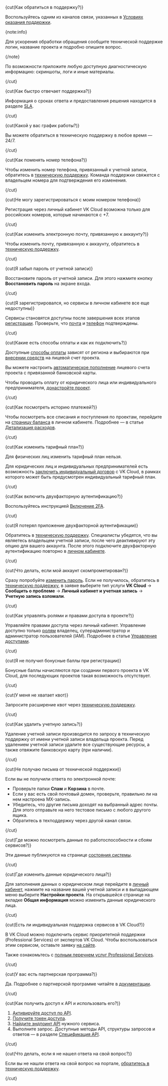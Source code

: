 
{cut(Как обратиться в поддержку?)}

Воспользуйтесь одним из каналов связи, указанных в [Условиях оказания поддержки](/ru/start/support/support-info).

{note:info}

Для ускорения обработки обращения сообщите технической поддержке логин, название проекта и подробно опишите вопрос.

{/note}

По возможности приложите любую доступную диагностическую информацию: скриншоты, логи и иные материалы.

{/cut}

{cut(Как быстро отвечает поддержка?)}

Информация о сроках ответа и предоставления решения находится в разделе [SLA](/ru/start/support/sla).

{/cut}

{cut(Какой у вас график работы?)}

Вы можете обратиться в техническую поддержку в любое время — 24/7.

{/cut}

{cut(Как поменять номер телефона?)}

Чтобы изменить номер телефона, привязанный к учетной записи, обратитесь в [техническую поддержку](/ru/contacts). Команда поддержки свяжется с владельцем номера для подтверждения его изменения.

{/cut}

{cut(Не могу зарегистрироваться с моим номером телефона)}

Регистрация через личный кабинет VK Cloud возможна только для российских номеров, которые начинаются с +7.

{/cut}

{cut(Как изменить электронную почту, привязанную к аккаунту?)}

Чтобы изменить почту, привязанную к аккаунту, обратитесь в [техническую поддержку](/ru/contacts).

{/cut}

{cut(Я забыл пароль от учетной записи)}

Восстановите пароль от учетной записи. Для этого нажмите кнопку **Восстановить пароль** на экране входа.

{/cut}

{cut(Я зарегистрировался, но сервисы в личном кабинете все еще недоступны)}

Сервисы становятся доступны после завершения всех этапов [регистрации](/ru/intro/onboarding/account/create-account). Проверьте, что [почта](/ru/intro/onboarding/account/create-account#confirm_email) и [телефон](/ru/intro/onboarding/account/create-account#confirm_phone) подтверждены.

{/cut}

{cut(Какие есть способы оплаты и как их подключить?)}

Доступные [способы оплаты](/ru/intro/billing/concepts/payment-methods) зависят от региона и выбираются при [внесении средств](/ru/intro/billing/instructions/payment#balance_charge) на лицевой счет проекта. 

Вы можете настроить [автоматическое пополнение](/ru/intro/billing/instructions/add-card#nastroit_avtopopolnenie) лицевого счета проекта с привязанной банковской карты.

Чтобы проводить оплату от юридического лица или индивидуального предпринимателя, [донастройте проект](/ru/intro/billing/instructions/corporate).

{/cut}

{cut(Как посмотреть историю платежей?)}

Чтобы посмотреть все списания и поступления по проектам, перейдите на [страницу баланса](https://msk.cloud.vk.com/app/services/billing) в личном кабинете. Подробнее — в статье [Детализация расходов](/ru/intro/billing/instructions/detail).

{/cut}

{cut(Как изменить тарифный план?)}

Для физических лиц изменить тарифный план нельзя. 

Для юридических лиц и индивидуальных предпринимателей есть возможность [заключить индивидуальный договор](/ru/intro/billing/instructions/corporate#zaklyuchenie_individualnogo_dogovora) с VK Cloud, в рамках которого может быть предусмотрен индивидуальный тарифный план.

{/cut}

{cut(Как включить двухфакторную аутентификацию?)}

Воспользуйтесь инструкцией [Включение 2FA](/ru/tools-for-using-services/vk-cloud-account/instructions/account-manage/manage-2fa).

{/cut}

{cut(Я потерял приложение двухфакторной аутентификации)}

Обратитесь в [техническую поддержку](/ru/contacts). Специалисты убедятся, что вы являетесь владельцем учетной записи, после чего деактивируют эту опцию для вашего аккаунта. После этого подключите двухфакторную аутентификацию повторно в [личном кабинете](https://msk.cloud.vk.com/app/account/profile).

{/cut}

{cut(Что делать, если мой аккаунт скомпрометирован?)}

Сразу попробуйте [изменить пароль](/ru/tools-for-using-services/vk-cloud-account/instructions/account-manage/editinfo#smena_parolya). Если не получилось, обратитесь в [техническую поддержку](/ru/contacts), в заявке выберите тип услуги **VK Cloud** → **Сообщить о проблеме** → **Личный кабинет и учетная запись** → **Учетную запись взломали**.

{/cut}

{cut(Как управлять ролями и правами доступа в проекте?)}

Управляйте правами доступа через личный кабинет. Управление доступно только [ролям](/ru/tools-for-using-services/account/concepts/rolesandpermissions) владелец, суперадминистратор и администратор пользователей (IAM). Подробнее в статье [Управление доступами](/ru/tools-for-using-services/account/instructions/project-settings/access-manage).

{/cut}

{cut(Я не получил бонусные баллы при регистрации)}

Бонусные баллы начисляются при создании первого проекта в VK Cloud, для последующих проектов такая возможность отсутствует.

{/cut}

{cut(У меня не хватает квот)}

Запросите расширение квот через [техническую поддержку](/ru/contacts).  

{/cut}

{cut(Как удалить учетную запись?)}

Удаление учетной записи производится по запросу в техническую поддержку от имени учетной записи владельца проекта. Перед удалением учетной записи удалите все существующие ресурсы, а также отвяжите банковскую карту (при наличии).

{/cut}

{cut(Не получаю письма от технической поддержки)}

Если вы не получили ответа по электронной почте:

- Проверьте папки **Спам** и **Корзина** в почте.
- Если у вас есть свой почтовый домен, проверьте, правильно ли на нем настроена MX-запись.
- Убедитесь, что другие письма доходят на выбранный адрес почты. Для этого отправьте на него тестовое письмо с любого другого ящика.
- Обратитесь в техподдержку через другой канал связи.

{/cut}

{cut(Где можно посмотреть данные по работоспособности и сбоям сервисов?)}

Эти данные публикуются на странице [состояния системы](https://status.msk.cloud.vk.com).

{/cut}

{cut(Где изменить данные юридического лица?)}

Для заполнения данных о юридическом лице перейдите в [личный кабинет](https://msk.cloud.vk.com/app/), нажмите на название вашей учетной записи и в выпадающем меню выберите **Настройки проекта**. На открывшейся странице на вкладке **Общая информация** можно изменить данные юридического лица.

{/cut}

{cut(Есть ли индивидуальная поддержка сервисов в VK Cloud?)}

В VK Cloud можно подключить сервис приоритетной поддержки (Professional Services) от экспертов VK Cloud. Чтобы воспользоваться этим сервисом, оставьте заявку [на сайте](https://cloud.vk.com/professional-services/).

Также ознакомьтесь с [полным перечнем услуг Professional Services](/ru/start/support/support-info#individualnaya_podderzhka).

{/cut}

{cut(У вас есть партнерская программа?)}

Да. Подробнее о партнерской программе читайте в [документации](/ru/start/partners).

{/cut}

{cut(Как получить доступ к API и использовать его?)}

1. [Активируйте доступ по API](/ru/tools-for-using-services/api/rest-api/enable-api#aktivaciya_dostupa_po_api).
1. [Получите токен доступа](/ru/tools-for-using-services/api/rest-api/case-keystone-token).
1. [Найдите эндпоинт API](/ru/tools-for-using-services/api/rest-api/endpoints) нужного сервиса.
1. Выполните запрос. Доступные методы API, структуры запросов и ответов — в разделе [Спецификация API](https://cloud.vk.com/docs/ru/tools-for-using-services/api/api-spec).

{/cut}

{cut(Что делать, если я не нашел ответа на свой вопрос?)}

Если вы не нашли ответа на свой вопрос на портале, [обратитесь в техническую поддержку](/ru/contacts).

{/cut}
